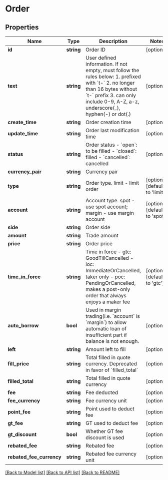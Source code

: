 # Order

## Properties
Name | Type | Description | Notes
------------ | ------------- | ------------- | -------------
**id** | **string** | Order ID | [optional] 
**text** | **string** | User defined information. If not empty, must follow the rules below:  1. prefixed with &#x60;t-&#x60; 2. no longer than 16 bytes without &#x60;t-&#x60; prefix 3. can only include 0-9, A-Z, a-z, underscore(_), hyphen(-) or dot(.) | [optional] 
**create_time** | **string** | Order creation time | [optional] 
**update_time** | **string** | Order last modification time | [optional] 
**status** | **string** | Order status  - &#x60;open&#x60;: to be filled - &#x60;closed&#x60;: filled - &#x60;cancelled&#x60;: cancelled | [optional] 
**currency_pair** | **string** | Currency pair | 
**type** | **string** | Order type. limit - limit order | [optional] [default to 'limit']
**account** | **string** | Account type. spot - use spot account; margin - use margin account | [optional] [default to 'spot']
**side** | **string** | Order side | 
**amount** | **string** | Trade amount | 
**price** | **string** | Order price | 
**time_in_force** | **string** | Time in force  - gtc: GoodTillCancelled - ioc: ImmediateOrCancelled, taker only - poc: PendingOrCancelled, makes a post-only order that always enjoys a maker fee | [optional] [default to 'gtc']
**auto_borrow** | **bool** | Used in margin trading(i.e. &#x60;account&#x60; is &#x60;margin&#x60;) to allow automatic loan of insufficient part if balance is not enough. | [optional] 
**left** | **string** | Amount left to fill | [optional] 
**fill_price** | **string** | Total filled in quote currency. Deprecated in favor of &#x60;filled_total&#x60; | [optional] 
**filled_total** | **string** | Total filled in quote currency | [optional] 
**fee** | **string** | Fee deducted | [optional] 
**fee_currency** | **string** | Fee currency unit | [optional] 
**point_fee** | **string** | Point used to deduct fee | [optional] 
**gt_fee** | **string** | GT used to deduct fee | [optional] 
**gt_discount** | **bool** | Whether GT fee discount is used | [optional] 
**rebated_fee** | **string** | Rebated fee | [optional] 
**rebated_fee_currency** | **string** | Rebated fee currency unit | [optional] 

[[Back to Model list]](../README.md#documentation-for-models) [[Back to API list]](../README.md#documentation-for-api-endpoints) [[Back to README]](../README.md)


